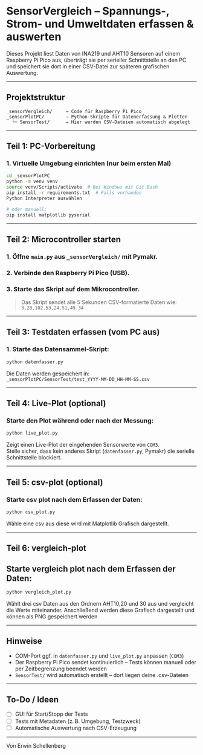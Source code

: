 # SensorVergleich – Spannungs-, Strom- und Umweltdaten erfassen & auswerten

Dieses Projekt liest Daten von INA219 und AHT10 Sensoren auf einem Raspberry Pi Pico aus, überträgt sie per serieller Schnittstelle an den PC und speichert sie dort in einer CSV-Datei zur späteren grafischen Auswertung.

---

## Projektstruktur

```
_sensorVergleich/     → Code für Raspberry Pi Pico
_sensorPlotPC/        → Python-Skripte für Datenerfassung & Plotten
  └─ SensorTest/      → Hier werden CSV-Dateien automatisch abgelegt
```

---

## Teil 1: PC-Vorbereitung

### 1. Virtuelle Umgebung einrichten (nur beim ersten Mal)

```bash
cd _sensorPlotPC
python -m venv venv
source venv/Scripts/activate  # Bei Windows mit Git Bash
pip install -r requirements.txt  # Falls vorhanden
Python Interpreter auswählen

# oder manuell:
pip install matplotlib pyserial
```

---

## Teil 2: Microcontroller starten

### 1. Öffne `main.py` aus `_sensorVergleich/` mit Pymakr.  
### 2. Verbinde den Raspberry Pi Pico (USB).
### 3. Starte das Skript auf dem Mikrocontroller.

> Das Skript sendet alle 5 Sekunden CSV-formatierte Daten wie:
> `3.28,102.53,24.51,49.34`

---

## Teil 3: Testdaten erfassen (vom PC aus)

### 1. Starte das Datensammel-Skript:

```bash
python datenfasser.py
```

Die Daten werden gespeichert in:  
`_sensorPlotPC/SensorTest/test_YYYY-MM-DD_HH-MM-SS.csv`

---

## Teil 4: Live-Plot (optional)

### Starte den Plot während oder nach der Messung:

```bash
python live_plot.py
```

Zeigt einen Live-Plot der eingehenden Sensorwerte von `COM3`.  
Stelle sicher, dass kein anderes Skript (`datenfasser.py`, Pymakr) die serielle Schnittstelle blockiert.

---

## Teil 5: csv-plot (optional)

### Starte csv plot nach dem Erfassen der Daten:

```bash
python csv_plot.py
```
Wähle eine csv aus diese wird mit Matplotlib Grafisch dargestellt.

---

## Teil 6: vergleich-plot

## Starte vergleich plot nach dem Erfassen der Daten:

```bash
python vergleich_plot.py
```

Wählt drei csv Daten aus den Ordnern AHT10,20 und 30 aus und vergleicht die Werte miteinander.
Anschließend werden diese Grafisch dargestellt und können als PNG gespeichert werden

---

## Hinweise

- COM-Port ggf. in `datenfasser.py` und `live_plot.py` anpassen (`COM3`)
- Der Raspberry Pi Pico sendet kontinuierlich – Tests können manuell oder per Zeitbegrenzung beendet werden
- `SensorTest/` wird automatisch erstellt – dort liegen deine .csv-Dateien

---

## To-Do / Ideen

- [ ] GUI für Start/Stopp der Tests
- [ ] Tests mit Metadaten (z. B. Umgebung, Testzweck)
- [ ] Automatische Auswertung nach CSV-Erzeugung

---

Von Erwin Schellenberg